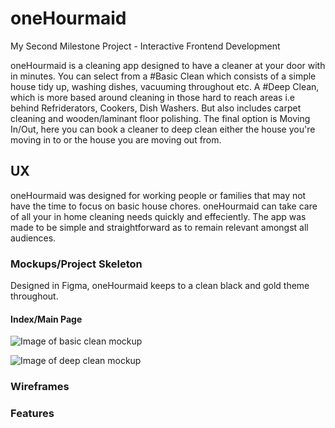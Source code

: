# oneHourmaid
My Second Milestone Project - Interactive Frontend Development

oneHourmaid is a cleaning app designed to have a cleaner at your door with in minutes. You can select from a #Basic Clean which consists of a simple house tidy up, washing dishes, vacuuming throughout etc. A #Deep Clean, which is more based around cleaning in those hard to reach areas i.e behind Refriderators, Cookers, Dish Washers. But also includes carpet cleaning and wooden/laminant floor polishing. The final option is Moving In/Out, here you can book a cleaner to deep clean either the house you're moving in to or the house you are moving out from.

## UX
oneHourmaid was designed for working people or families that may not have the time to focus on basic house chores. oneHourmaid can take care of all your in home cleaning needs quickly and effeciently. The app was made to be simple and straightforward as to remain relevant amongst all audiences. 

### Mockups/Project Skeleton
Designed in Figma, oneHourmaid keeps to a clean black and gold theme throughout.

#### Index/Main Page
![Image of basic clean mockup](https://github.com/DelroyBrown28/oneHourmaid4/blob/master/assets/images/README_images/Basic%20Clean.png)

![Image of deep clean mockup](https://github.com/DelroyBrown28/oneHourmaid4/blob/master/assets/images/README_images/Deep%20Clean.png)

### Wireframes

### Features

